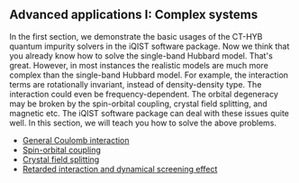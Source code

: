 ## Advanced applications I: Complex systems

In the first section, we demonstrate the basic usages of the CT-HYB quantum impurity solvers in the iQIST software package. Now we think that you already know how to solve the single-band Hubbard model. That's great. However, in most instances the realistic models are much more complex than the single-band Hubbard model. For example, the interaction terms are rotationally invariant, instead of density-density type. The interaction could even be frequency-dependent. The orbital degeneracy may be broken by the spin-orbital coupling, crystal field splitting, and magnetic etc. The iQIST software package can deal with these issues quite well. In this section, we will teach you how to solve the above problems.

* [General Coulomb interaction](general.md)
* [Spin-orbital coupling](soc.md)
* [Crystal field splitting](cfs.md)
* [Retarded interaction and dynamical screening effect](screening.md)